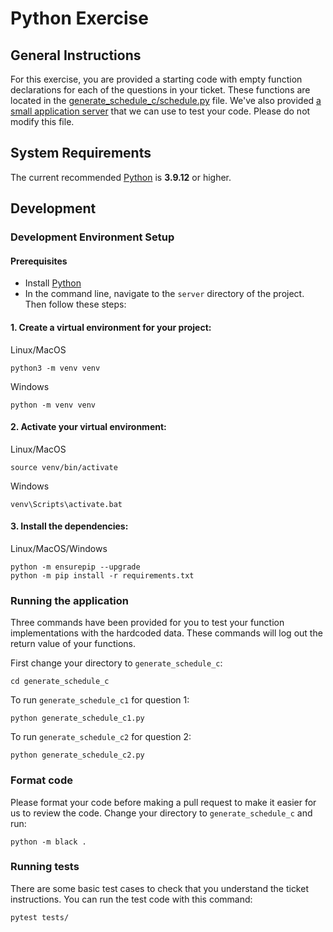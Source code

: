 # Python Exercise

## General Instructions

For this exercise, you are provided a starting code with empty function declarations for each of the questions in your ticket. These functions are located in the [generate_schedule_c/schedule.py](generate_schedule_c/schedule.py) file.
We've also provided [a small application server](app.py) that we can use to test your code. Please do not modify this file.

## System Requirements

The current recommended [Python](https://www.python.org/downloads) is **3.9.12** or higher.

## Development

### Development Environment Setup

#### Prerequisites

- Install [Python](https://www.python.org/downloads)
- In the command line, navigate to the `server` directory of the project. Then follow these steps:

#### 1. Create a virtual environment for your project:

Linux/MacOS
```
python3 -m venv venv
```

Windows
```
python -m venv venv
```

#### 2. Activate your virtual environment:

Linux/MacOS
```
source venv/bin/activate
```

Windows
```
venv\Scripts\activate.bat
```

#### 3. Install the dependencies:

Linux/MacOS/Windows
```
python -m ensurepip --upgrade
python -m pip install -r requirements.txt
```

### Running the application

Three commands have been provided for you to test your function implementations with the hardcoded data. These commands will log out the return value of your functions.

First change your directory to `generate_schedule_c`:

```
cd generate_schedule_c
```

To run `generate_schedule_c1` for question 1:

```
python generate_schedule_c1.py
```

To run `generate_schedule_c2` for question 2:

```
python generate_schedule_c2.py
```

### Format code

Please format your code before making a pull request to make it easier for us to review the code.
Change your directory to `generate_schedule_c` and run:

```
python -m black .
```

### Running tests

There are some basic test cases to check
that you understand the ticket instructions.
You can run the test code with this command:

```
pytest tests/
```

